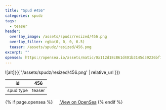 ```yaml
---
title: "Spud #456"
categories: spudz
tags:
  - teaser
header:
  overlay_image: /assets/spudz/resized/456.png
  overlay_filter: rgba(0, 0, 0, 0.5)
  teaser: /assets/spudz/resized/456.png
excerpt: ""
opensea: https://opensea.io/assets/matic/0x112d18c861d401b3145d39236bf149f01e18beed/456
---
```

![alt]({{ '/assets/spudz/resized/456.png' | relative_url }})

| id | 456 |
|-|-|
| spud type | teaser |

{% if page.opensea %}
<a href="{{page.opensea}}" class="btn btn--info" onclick="window.open(this.href, '_blank'); return false;"><img src="/assets/images/opensea.svg" width="16px"><span>  View on OpenSea</span></a>
{% endif %}
